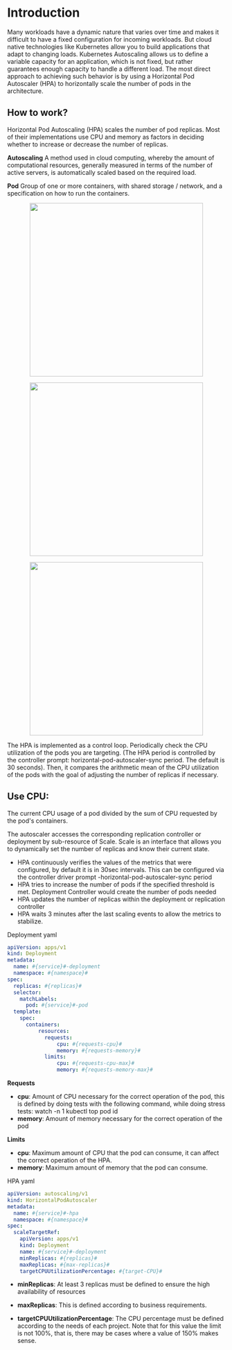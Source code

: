 # Introduction
Many workloads have a dynamic nature that varies over time and makes it difficult to have a fixed configuration for incoming workloads. But cloud native technologies like Kubernetes allow you to build applications that adapt to changing loads. Kubernetes Autoscaling allows us to define a variable capacity for an application, which is not fixed, but rather guarantees enough capacity to handle a different load. The most direct approach to achieving such behavior is by using a Horizontal Pod Autoscaler (HPA) to horizontally scale the number of pods in the architecture.

## How to work? 
Horizontal Pod Autoscaling (HPA) scales the number of pod replicas. Most of their implementations use CPU and memory as factors in deciding whether to increase or decrease the number of replicas.

**Autoscaling**
A method used in cloud computing, whereby the amount of computational resources, generally measured in terms of the number of active servers, is automatically scaled based on the required load.

**Pod**
Group of one or more containers, with shared storage / network, and a specification on how to run the containers.

<p align="center">
<img height="400" src="https://user-images.githubusercontent.com/13514156/120510340-f2ba4c80-c38e-11eb-9b8c-31bd9930331a.png">
</p>

<p align="center">
<img height="400" src="https://user-images.githubusercontent.com/13514156/120510345-f352e300-c38e-11eb-8597-a02a71afcb7c.png">
</p>

<p align="center">
<img height="400" src="https://user-images.githubusercontent.com/13514156/120510347-f352e300-c38e-11eb-99ff-ff09ac7cb8ba.png">
</p>

The HPA is implemented as a control loop. Periodically check the CPU utilization of the pods you are targeting. (The HPA period is controlled by the controller prompt: horizontal-pod-autoscaler-sync period. The default is 30 seconds). Then, it compares the arithmetic mean of the CPU utilization of the pods with the goal of adjusting the number of replicas if necessary.

## Use CPU:

The current CPU usage of a pod divided by the sum of CPU requested by the pod's containers.

The autoscaler accesses the corresponding replication controller or deployment by sub-resource of Scale. Scale is an interface that allows you to dynamically set the number of replicas and know their current state.

- HPA continuously verifies the values ​​of the metrics that were configured, by default it is in 30sec intervals. This can be configured via the controller driver prompt -horizontal-pod-autoscaler-sync period
- HPA tries to increase the number of pods if the specified threshold is met. Deployment Controller would create the number of pods needed
- HPA updates the number of replicas within the deployment or replication controller
- HPA waits 3 minutes after the last scaling events to allow the metrics to stabilize.

Deployment yaml
```yaml
apiVersion: apps/v1
kind: Deployment
metadata:
  name: #{service}#-deployment
  namespace: #{namespace}#
spec:
  replicas: #{replicas}#
  selector:
    matchLabels:
      pod: #{service}#-pod
  template:
    spec:
      containers:
          resources:
            requests:
                cpu: #{requests-cpu}#
                memory: #{requests-memory}#
            limits:
                cpu: #{requests-cpu-max}#
                memory: #{requests-memory-max}#
```


**Requests**
  - **cpu**: Amount of CPU necessary for the correct operation of the pod, this is defined by doing tests with the following command, while doing stress tests:
    watch -n 1 kubectl top pod id
  - **memory**: Amount of memory necessary for the correct operation of the pod

**Limits**
  - **cpu**: Maximum amount of CPU that the pod can consume, it can affect the correct operation of the HPA.
  - **memory**: Maximum amount of memory that the pod can consume.

HPA yaml
```yaml
apiVersion: autoscaling/v1
kind: HorizontalPodAutoscaler
metadata:
  name: #{service}#-hpa
  namespace: #{namespace}#
spec:
  scaleTargetRef:
    apiVersion: apps/v1
    kind: Deployment
    name: #{service}#-deployment
    minReplicas: #{replicas}#
    maxReplicas: #{max-replicas}#
    targetCPUUtilizationPercentage: #{target-CPU}#
```

- **minReplicas**: At least 3 replicas must be defined to ensure the high availability of resources

- **maxReplicas**: This is defined according to business requirements.

- **targetCPUUtilizationPercentage**: The CPU percentage must be defined according to the needs of each project. Note that for this value the limit is not 100%, that is, there may be cases where a value of 150% makes sense.
